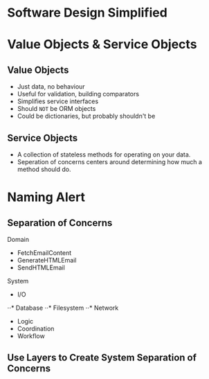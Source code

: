 # Software Design Simplified



# Value Objects & Service Objects

## Value Objects

* Just data, no behaviour
* Useful for validation, building comparators
* Simplifies service interfaces
* Should `NOT` be ORM objects
* Could be dictionaries, but probably shouldn't be

## Service Objects

* A collection of stateless methods for operating on your data.
* Seperation of concerns centers around determining how much a method should do.

# Naming Alert

## Separation of Concerns

Domain
* FetchEmailContent
* GenerateHTMLEmail
* SendHTMLEmail

System
* I/O

⋅⋅* Database
⋅⋅* Filesystem
⋅⋅* Network

* Logic
* Coordination
* Workflow

## Use Layers to Create System Separation of Concerns